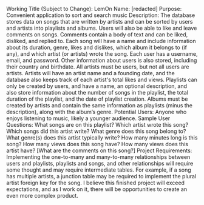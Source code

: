 Working Title (Subject to Change): LemOn
Name: [redacted]
Purpose: Convenient application to sort and search music
Description: The database stores data on songs that are written by artists and can be sorted by users and artists into playlists and albums. Users will also be able to like and leave comments on songs. Comments contain a body of text and can be liked, disliked, and replied to. Each song will have a name and include information about its duration, genre, likes and dislikes, which album it belongs to (if any), and which artist (or artists) wrote the song. Each user has a username, email, and password. Other information about users is also stored, including their country and birthdate. All artists must be users, but not all users are artists. Artists will have an artist name and a founding date, and the database also keeps track of each artist's total likes and views. Playlists can only be created by users, and have a name, an optional description, and also store information about the number of songs in the playlist, the total duration of the playlist, and the date of playlist creation. Albums must be created by artists and contain the same information as playlists (minus the description), along with the album’s genre.
Potential Users: Anyone who enjoys listening to music, likely a younger audience.
Sample User Questions: What songs are on this playlist? Which artist wrote this song? Which songs did this artist write? What genre does this song belong to? What genre(s) does this artist typically write? How many minutes long is this song? How many views does this song have? How many views does this artist have? [What are the comments on this song?]
Project Requirements: Implementing the one-to-many and many-to-many relationships between users and playlists, playlists and songs, and other relationships will require some thought and may require intermediate tables. For example, if a song has multiple artists, a junction table may be required to implement the plural artist foreign key for the song. I believe this finished project will exceed expectations, and as I work on it, there will be opportunities to create an even more complex product.
